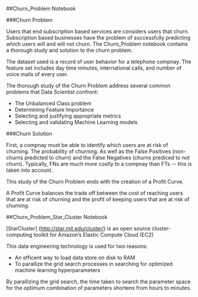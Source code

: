 ##Churn_Problem Notebook


###Churn Problem

Users that end subscription based services are considers users that churn. Subscription based businesses have the problem of successfully predicting which users will and will not churn. The Churn_Problem notebook contains a thorough study and solution to the churn problem. 

The dataset used is a record of user behavior for a telephone compnay. The feature set includes day time minutes, international calls, and number of voice mails of every user. 

The thorough study of the Churn Problem address several common problems that Data Scientist confront:
  - The Unbalanced Class problem
  - Determining Feature Importance
  - Selecting and justifying appropriate metrics 
  - Selecting and validating Machine Learning models

###Churn Solution

First, a compnay must be able to identify which users are at risk of churning. The probability of churning. As well as the False Positives (non-churns predicted to churn) and the False Negatives (churns prediced to not churn). Typically, FNs are much more costly to a compnay than FTs -- this is taken into account. 

This study of the Churn Problem ends with the creation of a Profit Curve. 

A Profit Curve balances the trade off between the cost of reaching users that are at risk of churning and the profit of keeping users that are at risk of churning. 

##Churn_Problem_Star_Cluster Notebook

[StarCluster] (http://star.mit.edu/cluster/) is an open source cluster-computing toolkit for Amazon’s Elastic Compute Cloud (EC2) 

This data engineering technology is used for two reasons:
  - An efficent way to load data store on disk to RAM
  - To parallize the grid search processes in searching for optimized machine learning hyperparameters

By parallizing the grid search, the time taken to search the parameter space for the optimum combination of parameters
shortens from hours to minutes. 


